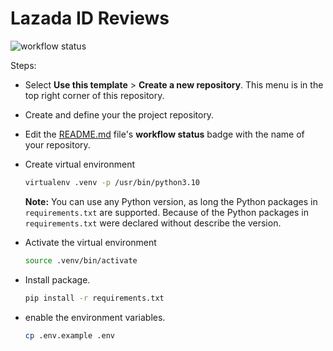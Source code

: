 # **Lazada ID Reviews**

![workflow status](https://github.com/mfchrzaini/lazada-id-reviews/actions/workflows/builder.yml/badge.svg)

Steps:
+ Select **Use this template** > **Create a new repository**. This menu is in the top right corner of this repository.
+ Create and define your the project repository.
+ Edit the [README.md](README.md) file's **workflow status** badge with the name of your repository.
+ Create virtual environment

    ```bash
    virtualenv .venv -p /usr/bin/python3.10
    ```
  **Note:** You can use any Python version, as long the Python packages in `requirements.txt` are supported. Because of the Python packages in `requirements.txt` were declared without describe the version.
+ Activate the virtual environment

    ```bash
    source .venv/bin/activate
    ```

+ Install package.

    ```bash
    pip install -r requirements.txt
    ```

+ enable the environment variables.

    ```bash
    cp .env.example .env
    ```